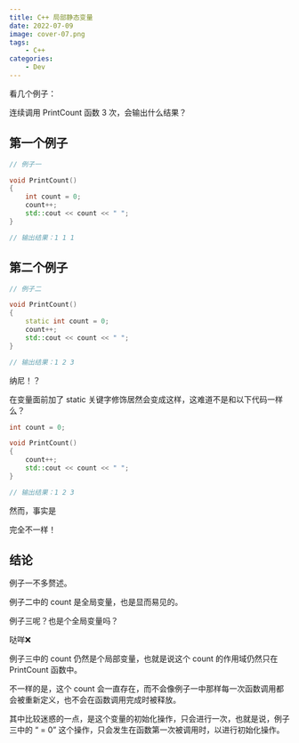 ```yaml
---
title: C++ 局部静态变量
date: 2022-07-09
image: cover-07.png
tags: 
    - C++
categories:
    - Dev
---
```


看几个例子：

连续调用 PrintCount 函数 3 次，会输出什么结果？

## 第一个例子

```cpp
// 例子一

void PrintCount()
{
    int count = 0;
    count++;
    std::cout << count << " ";
}

// 输出结果：1 1 1
```

## 第二个例子

```cpp
// 例子二

void PrintCount()
{
    static int count = 0;
    count++;
    std::cout << count << " ";
}

// 输出结果：1 2 3
```

纳尼！？

在变量面前加了 static 关键字修饰居然会变成这样，这难道不是和以下代码一样么？

```cpp
int count = 0;

void PrintCount()
{
    count++;
    std::cout << count << " ";
}

// 输出结果：1 2 3
```

然而，事实是

完全不一样！

## 结论

例子一不多赘述。

例子二中的 count 是全局变量，也是显而易见的。

例子三呢？也是个全局变量吗？

哒咩❌

例子三中的 count 仍然是个局部变量，也就是说这个 count 的作用域仍然只在 PrintCount 函数中。

不一样的是，这个 count 会一直存在，而不会像例子一中那样每一次函数调用都会被重新定义，也不会在函数调用完成时被释放。

其中比较迷惑的一点，是这个变量的初始化操作，只会进行一次，也就是说，例子三中的 “ = 0” 这个操作，只会发生在函数第一次被调用时，以进行初始化操作。
